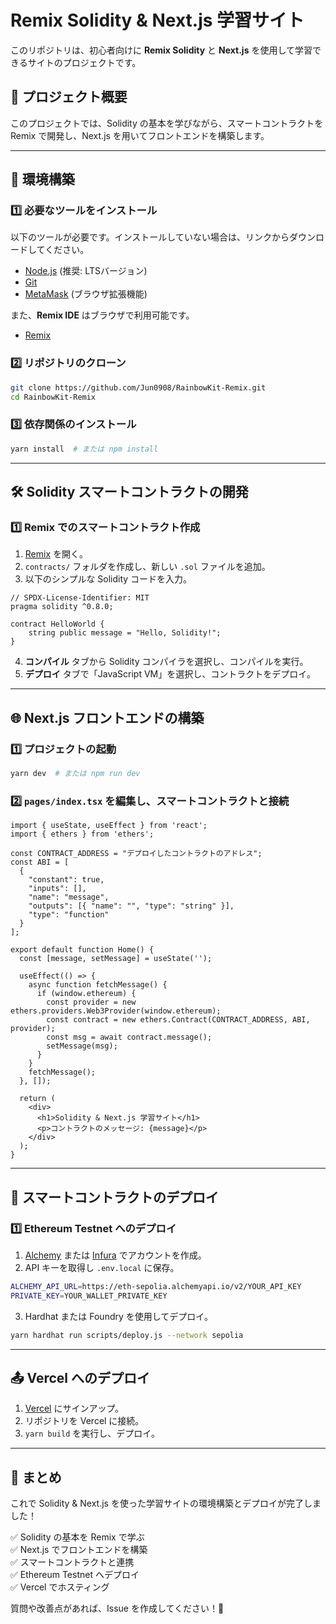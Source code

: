 # Remix Solidity & Next.js 学習サイト

このリポジトリは、初心者向けに **Remix Solidity** と **Next.js** を使用して学習できるサイトのプロジェクトです。

## 🚀 プロジェクト概要

このプロジェクトでは、Solidity の基本を学びながら、スマートコントラクトを Remix で開発し、Next.js を用いてフロントエンドを構築します。

---

## 📌 環境構築

### 1️⃣ 必要なツールをインストール
以下のツールが必要です。インストールしていない場合は、リンクからダウンロードしてください。

- [Node.js](https://nodejs.org/) (推奨: LTSバージョン)
- [Git](https://git-scm.com/)
- [MetaMask](https://metamask.io/) (ブラウザ拡張機能)

また、**Remix IDE** はブラウザで利用可能です。
- [Remix](https://remix.ethereum.org/)

### 2️⃣ リポジトリのクローン
```sh
git clone https://github.com/Jun0908/RainbowKit-Remix.git
cd RainbowKit-Remix
```

### 3️⃣ 依存関係のインストール
```sh
yarn install  # または npm install
```

---

## 🛠️ Solidity スマートコントラクトの開発

### 1️⃣ Remix でのスマートコントラクト作成
1. [Remix](https://remix.ethereum.org/) を開く。
2. `contracts/` フォルダを作成し、新しい `.sol` ファイルを追加。
3. 以下のシンプルな Solidity コードを入力。

```solidity
// SPDX-License-Identifier: MIT
pragma solidity ^0.8.0;

contract HelloWorld {
    string public message = "Hello, Solidity!";
}
```

4. **コンパイル** タブから Solidity コンパイラを選択し、コンパイルを実行。
5. **デプロイ** タブで「JavaScript VM」を選択し、コントラクトをデプロイ。

---

## 🌐 Next.js フロントエンドの構築

### 1️⃣ プロジェクトの起動
```sh
yarn dev  # または npm run dev
```

### 2️⃣ `pages/index.tsx` を編集し、スマートコントラクトと接続

```tsx
import { useState, useEffect } from 'react';
import { ethers } from 'ethers';

const CONTRACT_ADDRESS = "デプロイしたコントラクトのアドレス";
const ABI = [
  {
    "constant": true,
    "inputs": [],
    "name": "message",
    "outputs": [{ "name": "", "type": "string" }],
    "type": "function"
  }
];

export default function Home() {
  const [message, setMessage] = useState('');

  useEffect(() => {
    async function fetchMessage() {
      if (window.ethereum) {
        const provider = new ethers.providers.Web3Provider(window.ethereum);
        const contract = new ethers.Contract(CONTRACT_ADDRESS, ABI, provider);
        const msg = await contract.message();
        setMessage(msg);
      }
    }
    fetchMessage();
  }, []);

  return (
    <div>
      <h1>Solidity & Next.js 学習サイト</h1>
      <p>コントラクトのメッセージ: {message}</p>
    </div>
  );
}
```

---

## 📡 スマートコントラクトのデプロイ
### 1️⃣ Ethereum Testnet へのデプロイ
1. [Alchemy](https://www.alchemy.com/) または [Infura](https://infura.io/) でアカウントを作成。
2. API キーを取得し `.env.local` に保存。
```sh
ALCHEMY_API_URL=https://eth-sepolia.alchemyapi.io/v2/YOUR_API_KEY
PRIVATE_KEY=YOUR_WALLET_PRIVATE_KEY
```
3. Hardhat または Foundry を使用してデプロイ。
```sh
yarn hardhat run scripts/deploy.js --network sepolia
```

---

## 📤 Vercel へのデプロイ
1. [Vercel](https://vercel.com/) にサインアップ。
2. リポジトリを Vercel に接続。
3. `yarn build` を実行し、デプロイ。

---

## 🎉 まとめ
これで Solidity & Next.js を使った学習サイトの環境構築とデプロイが完了しました！

✅ Solidity の基本を Remix で学ぶ  
✅ Next.js でフロントエンドを構築  
✅ スマートコントラクトと連携  
✅ Ethereum Testnet へデプロイ  
✅ Vercel でホスティング  

質問や改善点があれば、Issue を作成してください！🚀

